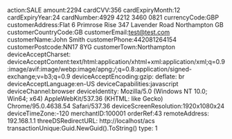 action:SALE
amount:2294
cardCVV:356
cardExpiryMonth:12
cardExpiryYear:24
cardNumber:4929 4212 3460 0821
currencyCode:GBP
customerAddress:Flat 6 Primrose Rise 347 Lavender Road Northampton GB
customerCountryCode:GB
customerEmail:test@test.com
customerName:John Smith
customerPhone:442081264154
customerPostcode:NN17 8YG
customerTown:Northampton
deviceAcceptCharset:
deviceAcceptContent:text/html:application/xhtml+xml:application/xml;q=0.9:image/avif:image/webp:image/apng:*/*;q=0.8:application/signed-exchange;v=b3;q=0.9
deviceAcceptEncoding:gzip: deflate: br
deviceAcceptLanguage:en-US
deviceCapabilities:javascript
deviceChannel:browser
deviceIdentity: Mozilla/5.0 (Windows NT 10.0; Win64; x64) AppleWebKit/537.36 (KHTML: like Gecko) Chrome/95.0.4638.54 Safari/537.36
deviceScreenResolution:1920x1080x24
deviceTimeZone:-120
merchantID:100001
orderRef:43
remoteAddress: 192.168.1.1
threeDSRedirectURL: http://localhost/acs
transactionUnique:Guid.NewGuid().ToString()
type: 1

